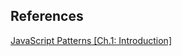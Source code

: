 ## References
[JavaScript Patterns [Ch.1: Introduction]](https://hemdan.hashnode.dev/javascript-patterns-ch1-introduction)
